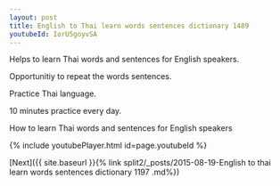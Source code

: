 ```yaml
---
layout: post
title: English to Thai learn words sentences dictionary 1489 
youtubeId: IorU5goyvSA
---
```

 
 
Helps to learn Thai words and sentences for English speakers.

Opportunitiy to repeat the words sentences. 

Practice Thai language. 
 
10 minutes practice every day. 
 
How to learn Thai words and sentences for English speakers 
 
{% include youtubePlayer.html id=page.youtubeId %}
 
 
[Next]({{ site.baseurl }}{% link  split2/_posts/2015-08-19-English to thai learn words sentences dictionary 1197 .md%})
 
